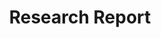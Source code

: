 ---
title: "Research Report"
description: "The blogs made from research report assignments"
slug: "Research Report"
---